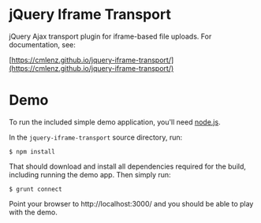 # jQuery Iframe Transport

jQuery Ajax transport plugin for iframe-based file uploads. For documentation, see:

[https://cmlenz.github.io/jquery-iframe-transport/](https://cmlenz.github.io/jquery-iframe-transport/)

# Demo

To run the included simple demo application, you'll need [node.js](http://nodejs.org/).

In the `jquery-iframe-transport` source directory, run:

    $ npm install

That should download and install all dependencies required for the build, including running the demo app. Then simply run:

    $ grunt connect

Point your browser to http://localhost:3000/ and you should be able to play with the demo.
